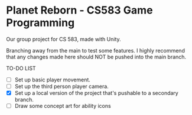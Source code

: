 # Planet Reborn - CS583 Game Programming
Our group project for CS 583, made with Unity.

Branching away from the main to test some features.
I highly recommend that any changes made here should NOT be pushed into the main branch.

TO-DO LIST
- [ ] Set up basic player movement.
- [ ] Set up the third person player camera.
- [X] Set up a local version of the project that's pushable to a secondary branch.
- [ ] Draw some concept art for ability icons
